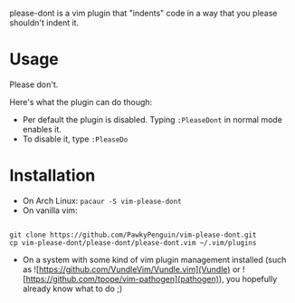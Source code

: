 please-dont is a vim plugin that "indents" code in a way that you please shouldn't indent it.

# Usage
Please don't. 

Here's what the plugin can do though:
* Per default the plugin is disabled. Typing `:PleaseDont` in normal mode enables it.
* To disable it, type `:PleaseDo`

# Installation
* On Arch Linux: `pacaur -S vim-please-dont`
* On vanilla vim: 
```

git clone https://github.com/PawkyPenguin/vim-please-dont.git
cp vim-please-dont/please-dont/please-dont.vim ~/.vim/plugins
```
* On a system with some kind of vim plugin management installed (such as ![https://github.com/VundleVim/Vundle.vim](Vundle) or ![https://github.com/tpope/vim-pathogen](pathogen)), you hopefully already know what to do ;)
